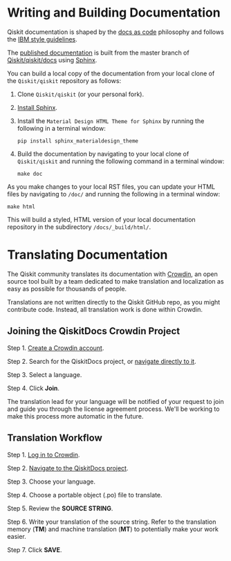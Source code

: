 # Writing and Building Documentation

Qiskit documentation is shaped by the [docs as code](https://www.writethedocs.org/guide/docs-as-code/) philosophy and follows the
[IBM style guidelines](https://www.ibm.com/developerworks/library/styleguidelines/).

The [published documentation](https://qiskit.org/documentation/index.html) is
built from the master branch of [Qiskit/qiskit/docs](https://github.com/Qiskit/qiskit/tree/master/docs) using [Sphinx](http://www.sphinx-doc.org/en/master/).

You can build a local copy of the documentation from your local clone of the
`Qiskit/qiskit` repository as follows:

1. Clone `Qiskit/qiskit` (or your personal fork).

2. [Install Sphinx](http://www.sphinx-doc.org/en/master/usage/installation.html).

3. Install the `Material Design HTML Theme for Sphinx` by running the following
   in a terminal window:

   ```
   pip install sphinx_materialdesign_theme
   ```

4. Build the documentation by navigating to your local clone of `Qiskit/qiskit`
   and running the following command in a terminal window:

   ```
   make doc
   ```

As you make changes to your local RST files, you can update your
HTML files by navigating to `/doc/` and running the following in a terminal
window:

```
make html
```

This will build a styled, HTML version of your local documentation repository
in the subdirectory `/docs/_build/html/`.

# Translating Documentation

The Qiskit community translates its documentation with [Crowdin](https://crowdin.com/), an open source tool built by a team dedicated to make
translation and localization as easy as possible for thousands of people.

Translations are not written directly to the Qiskit GitHub repo, as you might
contribute code. Instead, all translation work is done within Crowdin.

## Joining the QiskitDocs Crowdin Project

Step 1. [Create a Crowdin account](https://crowdin.com/join).

Step 2. Search for the QiskitDocs project, or [navigate directly to it](https://crowdin.com/project/qiskitdocs).

Step 3. Select a language.

Step 4. Click **Join**.

The translation lead for your language will be notified of your request to join
and guide you through the license agreement process. We'll be working to make
this process more automatic in the future.

## Translation Workflow

Step 1. [Log in to Crowdin](https://crowdin.com/login>).

Step 2. [Navigate to the QiskitDocs project](https://crowdin.com/project/qiskitdocs).

Step 3. Choose your language.

Step 4. Choose a portable object (.po) file to translate.

Step 5. Review the **SOURCE STRING**.

Step 6. Write your translation of the source string. Refer to the translation
memory (**TM**) and machine translation (**MT**) to potentially make your work
easier.

Step 7. Click **SAVE**.
